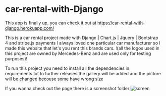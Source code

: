 # car-rental-with-Django

This app is finally up, you can check it out at https://car-rental-with-django.herokuapp.com/

This is a car rental project made with Django | Chart.js | Jquery | Bootstrap 4 and stripe.js payments
I always loved one particular car manufacturer so I made this website that let's you rent this brands cars. 
!(all the logos used in this project are owned by Mercedes-Benz and are used only for testing purposes)!

To run this project you need to install all the dependencies in requirements.txt
In further releases the gallery will be added and the picture will be changed becouse some have wrong size 

If you wanna check out the page there is a screenshot folder
![screen](https://github.com/WinterOdin/car-rental-with-Django/blob/master/screenshot/index.png)
